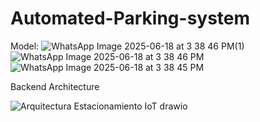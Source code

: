 # Automated-Parking-system

Model:
![WhatsApp Image 2025-06-18 at 3 38 46 PM(1)](https://github.com/user-attachments/assets/89b5d737-8a78-4d30-ab14-880c3184e80c)
![WhatsApp Image 2025-06-18 at 3 38 46 PM](https://github.com/user-attachments/assets/621924da-682f-4204-a06d-eb564bf6357c)
![WhatsApp Image 2025-06-18 at 3 38 45 PM](https://github.com/user-attachments/assets/fcaef11b-f9f8-432a-a8fb-506d6e21322c)

Backend Architecture


![Arquitectura Estacionamiento IoT drawio](https://github.com/user-attachments/assets/6295e1cd-a427-4b3f-a78d-7787c689fbe7)

